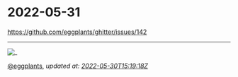 # 2022-05-31

<https://github.com/eggplants/ghitter/issues/142>

---

![_](https://github.githubassets.com/images/mona-loading-default.gif)

[@eggplants](https://github.com/eggplants), *updated at: [2022-05-30T15:19:18Z](https://github.com/eggplants/ghitter/issues/142#issue-1252877736)*
